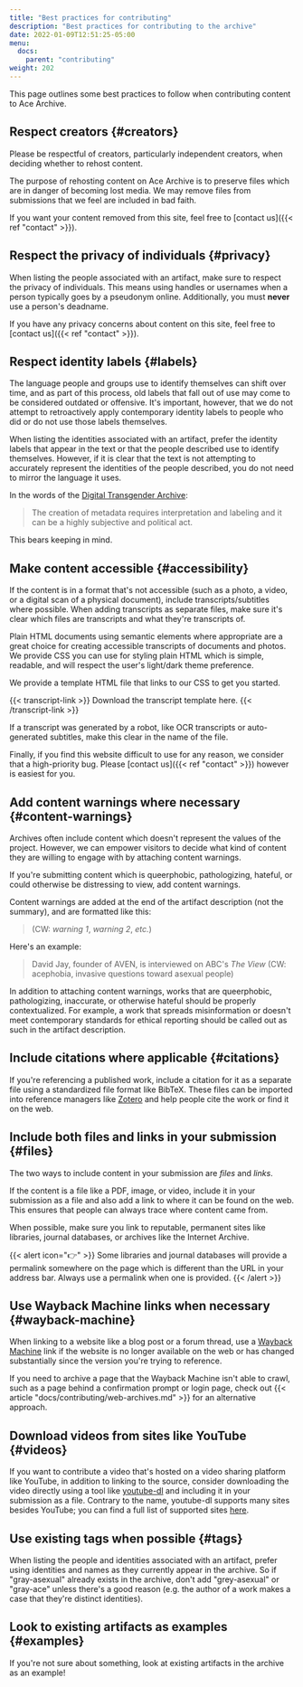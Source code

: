 ```yaml
---
title: "Best practices for contributing"
description: "Best practices for contributing to the archive"
date: 2022-01-09T12:51:25-05:00
menu:
  docs:
    parent: "contributing"
weight: 202
---
```


This page outlines some best practices to follow when contributing content to
Ace Archive.

## Respect creators {#creators}

Please be respectful of creators, particularly independent creators, when
deciding whether to rehost content.

The purpose of rehosting content on Ace Archive is to preserve files which are
in danger of becoming lost media. We may remove files from submissions that we
feel are included in bad faith.

If you want your content removed from this site, feel free to [contact us]({{<
ref "contact" >}}).

## Respect the privacy of individuals {#privacy}

When listing the people associated with an artifact, make sure to respect the
privacy of individuals. This means using handles or usernames when a person
typically goes by a pseudonym online. Additionally, you must **never** use a
person's deadname.

If you have any privacy concerns about content on this site, feel free to
[contact us]({{< ref "contact" >}}).

## Respect identity labels {#labels}

The language people and groups use to identify themselves can shift over time,
and as part of this process, old labels that fall out of use may come to be
considered outdated or offensive. It's important, however, that we do not
attempt to retroactively apply contemporary identity labels to people who did or
do not use those labels themselves.

When listing the identities associated with an artifact, prefer the identity
labels that appear in the text or that the people described use to identify
themselves. However, if it is clear that the text is not attempting to
accurately represent the identities of the people described, you do not need to
mirror the language it uses.

In the words of the [Digital Transgender
Archive](https://www.digitaltransgenderarchive.net/about/policies):

> The creation of metadata requires interpretation and labeling and it can be a
> highly subjective and political act.

This bears keeping in mind.

## Make content accessible {#accessibility}

If the content is in a format that's not accessible (such as a photo, a video,
or a digital scan of a physical document), include transcripts/subtitles where
possible. When adding transcripts as separate files, make sure it's clear which
files are transcripts and what they're transcripts of.

Plain HTML documents using semantic elements where appropriate are a great
choice for creating accessible transcripts of documents and photos. We provide
CSS you can use for styling plain HTML which is simple, readable, and will
respect the user's light/dark theme preference.

We provide a template HTML file that links to our CSS to get you started.

{{< transcript-link >}}
Download the transcript template here.
{{< /transcript-link >}}

If a transcript was generated by a robot, like OCR transcripts or auto-generated
subtitles, make this clear in the name of the file.

Finally, if you find this website difficult to use for any reason, we consider
that a high-priority bug. Please [contact us]({{< ref "contact" >}}) however is
easiest for you.

## Add content warnings where necessary {#content-warnings}

Archives often include content which doesn't represent the values of the
project. However, we can empower visitors to decide what kind of content they
are willing to engage with by attaching content warnings.

If you're submitting content which is queerphobic, pathologizing, hateful, or
could otherwise be distressing to view, add content warnings.

Content warnings are added at the end of the artifact description (not the
summary), and are formatted like this:

> (CW: *warning 1*, *warning 2*, *etc.*)

Here's an example:

> David Jay, founder of AVEN, is interviewed on ABC's *The View* (CW: acephobia,
> invasive questions toward asexual people)

In addition to attaching content warnings, works that are queerphobic,
pathologizing, inaccurate, or otherwise hateful should be properly
contextualized. For example, a work that spreads misinformation or doesn't meet
contemporary standards for ethical reporting should be called out as such in the
artifact description.

## Include citations where applicable {#citations}

If you're referencing a published work, include a citation for it as a separate
file using a standardized file format like BibTeX. These files can be imported
into reference managers like [Zotero](https://www.zotero.org/) and help people
cite the work or find it on the web.

## Include both files and links in your submission {#files}

The two ways to include content in your submission are *files* and *links*.

If the content is a file like a PDF, image, or video, include it in your
submission as a file and also add a link to where it can be found on the web.
This ensures that people can always trace where content came from.

When possible, make sure you link to reputable, permanent sites like libraries,
journal databases, or archives like the Internet Archive.

{{< alert icon="👉" >}}
Some libraries and journal databases will provide a permalink somewhere on the
page which is different than the URL in your address bar. Always use a permalink
when one is provided.
{{< /alert >}}

## Use Wayback Machine links when necessary {#wayback-machine}

When linking to a website like a blog post or a forum thread, use a [Wayback
Machine](https://web.archive.org/) link if the website is no longer available on
the web or has changed substantially since the version you're trying to
reference.

If you need to archive a page that the Wayback Machine isn't able to crawl, such
as a page behind a confirmation prompt or login page, check out {{< article
"docs/contributing/web-archives.md" >}} for an alternative approach.

## Download videos from sites like YouTube {#videos}

If you want to contribute a video that's hosted on a video sharing platform like
YouTube, in addition to linking to the source, consider downloading the video
directly using a tool like [youtube-dl](https://ytdl-org.github.io/youtube-dl/)
and including it in your submission as a file. Contrary to the name, youtube-dl
supports many sites besides YouTube; you can find a full list of supported sites
[here](https://github.com/ytdl-org/youtube-dl/blob/master/docs/supportedsites.md).

## Use existing tags when possible {#tags}

When listing the people and identities associated with an artifact, prefer using
identities and names as they currently appear in the archive. So if
"gray-asexual" already exists in the archive, don't add "grey-asexual" or
"gray-ace" unless there's a good reason (e.g. the author of a work makes a case
that they're distinct identities).

## Look to existing artifacts as examples {#examples}

If you're not sure about something, look at existing artifacts in the archive as
an example!
